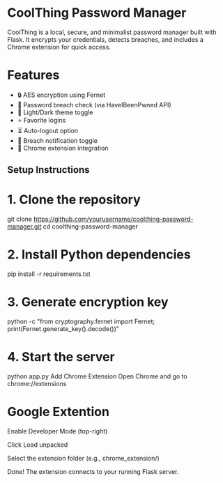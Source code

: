 # CoolThing Password Manager

CoolThing is a local, secure, and minimalist password manager built with Flask. It encrypts your credentials, detects breaches, and includes a Chrome extension for quick access.


# Features

- 🔒 AES encryption using Fernet
- 🔐 Password breach check (via HaveIBeenPwned API)
- 🌙 Light/Dark theme toggle
- ⭐ Favorite logins
- ⏳ Auto-logout option
- 📩 Breach notification toggle
- 🧩 Chrome extension integration


## Setup Instructions

# 1. Clone the repository
git clone https://github.com/yourusername/coolthing-password-manager.git
cd coolthing-password-manager

# 2. Install Python dependencies
pip install -r requirements.txt

# 3. Generate encryption key
python -c "from cryptography.fernet import Fernet; print(Fernet.generate_key().decode())"

# 4. Start the server

python app.py
Add Chrome Extension
Open Chrome and go to chrome://extensions

# Google Extention
Enable Developer Mode (top-right)

Click Load unpacked

Select the extension folder (e.g., chrome_extension/)

Done! The extension connects to your running Flask server.
